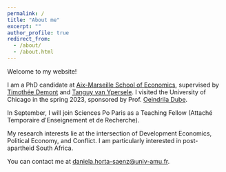 ```yaml
---
permalink: /
title: "About me"
excerpt: ""
author_profile: true
redirect_from: 
  - /about/
  - /about.html
---
```

Welcome to my website!

I am a PhD candidate at [Aix-Marseille School of Economics](https://www.amse-aixmarseille.fr/en), supervised by [Timothée Demont](https://sites.google.com/site/timotheedemont/home) and [Tanguy van Ypersele](https://www.amse-aixmarseille.fr/fr/membres/van-ypersele).
I visited the University of Chicago in the spring 2023, sponsored by Prof. [Oeindrila Dube](http://odube.net). 

In September, I will join Sciences Po Paris as a  Teaching Fellow (Attaché Temporaire d'Enseignement et de Recherche).

My research interests lie at the intersection of Development Economics, Political Economy, and Conflict. I am particularly interested in post-apartheid South Africa. 

You can contact me at <daniela.horta-saenz@univ-amu.fr>. 





